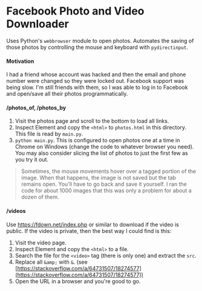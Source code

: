 # Facebook Photo and Video Downloader

Uses Python's `webbrowser` module to open photos. Automates the saving of those photos by controlling the mouse and keyboard with `pydirectinput`.

#### Motivation

I had a friend whose account was hacked and then the email and phone number were changed so they were locked out. Facebook support was being slow. I'm still friends with them, so I was able to log in to Facebook and open/save all their photos programmatically.

#### /photos_of, /photos_by

1. Visit the photos page and scroll to the bottom to load all links.
2. Inspect Element and copy the `<html>` to `photos.html` in this directory. This file is read by `main.py`.
3. `python main.py`. This is configured to open photos one at a time in Chrome on Windows (change the code to whatever browser you need). You may also consider slicing the list of photos to just the first few as you try it out.

> Sometimes, the mouse movements hover over a tagged portion of the image. When that happens, the image is not saved but the tab remains open. You'll have to go back and save it yourself. I ran the code for about 1000 images that this was only a problem for about a dozen of them.

#### /videos

Use https://fdown.net/index.php or similar to download if the video is public.
If the video is private, then the best way I could find is this:

1. Visit the video page.
2. Inspect Element and copy the `<html>` to a file.
3. Search the file for the `<video>` tag (there is only one) and extract the `src`.
4. Replace all `&amp;` with `&`. (see [https://stackoverflow.com/a/64731507/18274577](https://stackoverflow.com/a/64731507/18274577))
5. Open the URL in a browser and you're good to go.
